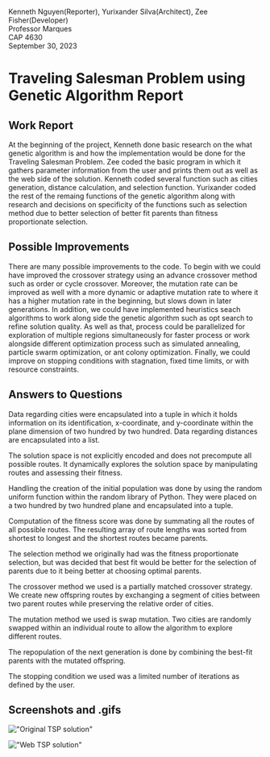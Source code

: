 Kenneth Nguyen(Reporter), Yurixander Silva(Architect), Zee Fisher(Developer)  
Professor Marques   
CAP 4630   
September 30, 2023  

# Traveling Salesman Problem using Genetic Algorithm Report 

## Work Report
At the beginning of the project, Kenneth done basic research on the what genetic algorithm is and how the implementation would be done for the Traveling Salesman Problem. Zee coded the basic program in which it gathers parameter information from the user and prints them out as well as the web side of the solution. Kenneth coded several function such as cities generation, distance calculation, and selection function. Yurixander coded the rest of the remaing functions of the genetic algorithm along with research and decisions on specificity of the functions such as selection method due to better selection of better fit parents than fitness proportionate selection.  

## Possible Improvements
There are many possible improvements to the code. To begin with we could have improved the crossover strategy using an advance crossover method such as order or cycle crossover. Moreover, the mutation rate can be improved as well with a more dynamic or adaptive mutation rate to where it has a higher mutation rate in the beginning, but slows down in later generations. In addition, we could have implemented heuristics seach algorithms to work along side the genetic algorithm such as opt search to refine solution quality. As well as that, process could be parallelized for exploration of multiple regions simultaneously for faster process or work alongside different optimization process such as simulated annealing, particle swarm optimization, or ant colony optimization. Finally, we could improve on stopping conditions with stagnation, fixed time limits, or with resource constraints.

## Answers to Questions
Data regarding cities were encapsulated into a tuple in which it holds information on its identification, x-coordinate, and y-coordinate within the plane dimension of two hundred by two hundred. Data regarding distances are encapsulated into a list. 

The solution space is not explicitly encoded and does not precompute all possible routes. It dynamically explores the solution space by manipulating routes and assessing their fitness.  

Handling the creation of the initial population was done by using the random uniform function within the random library of Python. They were placed on a two hundred by two hundred plane and encapsulated into a tuple. 

Computation of the fitness score was done by summating all the routes of all possible routes. The resulting array of route lengths was sorted from shortest to longest and the shortest routes became parents. 

The selection method we originally had was the fitness proportionate selection, but was decided that best fit would be better for the selection of parents due to it being better at choosing optimal parents.  

The crossover method we used is a partially matched crossover strategy. We create new offspring routes by exchanging a segment of cities between two parent routes while preserving the relative order of cities.  

The mutation method we used is swap mutation. Two cities are randomly swapped within an individual route to allow the algorithm to explore different routes. 

The repopulation of the next generation is done by combining the best-fit parents with the mutated offspring. 

The stopping condition we used was a limited number of iterations as defined by the user.
 
## Screenshots and .gifs
!["Original TSP solution"](https://raw.githubusercontent.com/KennNguyen/CAP4630-Project2-TSP/tree/main/images/tsp.gif)

!["Web TSP solution"](https://raw.githubusercontent.com/KennNguyen/CAP4630-Project2-TSP/tree/main/images/wstsp.gif)

 

